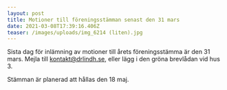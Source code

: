```yaml
---
layout: post
title: Motioner till föreningsstämman senast den 31 mars
date: 2021-03-08T17:39:16.406Z
teaser: /images/uploads/img_6214 (liten).jpg
---
```

Sista dag för inlämning av motioner till årets föreningsstämma är den 31 mars. Mejla till <a href="mailto:kontakt@drlindh.se">kontakt@drlindh.se</a>,  eller lägg i den gröna brevlådan vid hus 3.

Stämman är planerad att hållas den 18 maj. 
